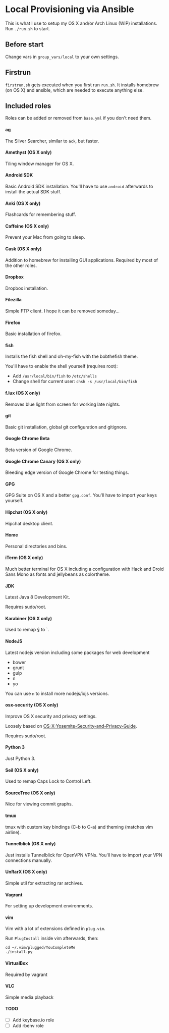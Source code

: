 # Local Provisioning via Ansible

This is what I use to setup my OS X and/or Arch Linux (WIP) installations.
Run `./run.sh` to start.

## Before start

Change vars in `group_vars/local` to your own settings.

## Firstrun

`firstrun.sh` gets executed when you first run `run.sh`. It installs homebrew
(on OS X) and ansible, which are needed to execute anything else.

## Included roles

Roles can be added or removed from `base.yml` if you don't need them.

#### ag
The Silver Searcher, similar to `ack`, but faster.

#### Amethyst (OS X only)
Tiling window manager for OS X.

#### Android SDK
Basic Android SDK installation. You'll have to use `android` afterwards to
install the actual SDK stuff.

#### Anki (OS X only)
Flashcards for remembering stuff.

#### Caffeine (OS X only)
Prevent your Mac from going to sleep.

#### Cask (OS X only)
Addition to homebrew for installing GUI applications. Required by most of the
other roles.

#### Dropbox
Dropbox installation.

#### Filezilla
Simple FTP client. I hope it can be removed someday...

#### Firefox
Basic installation of firefox.

#### fish
Installs the fish shell and oh-my-fish with the bobthefish theme.

You'll have to enable the shell yourself (requires root):

- Add `/usr/local/bin/fish` to `/etc/shells`
- Change shell for current user: `chsh -s /usr/local/bin/fish`

#### f.lux (OS X only)
Removes blue light from screen for working late nights.

#### git
Basic git installation, global git configuration and gitignore.

#### Google Chrome Beta
Beta version of Google Chrome.

#### Google Chrome Canary (OS X only)
Bleeding edge version of Google Chrome for testing things.

#### GPG
GPG Suite on OS X and a better `gpg.conf`. You'll have to import your keys
yourself.

#### Hipchat (OS X only)
Hipchat desktop client.

#### Home
Personal directories and bins.

#### iTerm (OS X only)
Much better terminal for OS X including a configuration with Hack and Droid Sans Mono as fonts and jellybeans as colortheme.

#### JDK
Latest Java 8 Development Kit.

Requires sudo/root.

#### Karabiner (OS X only)
Used to remap § to \`.

#### NodeJS
Latest nodejs version including some packages for web development

- bower
- grunt
- gulp
- n
- yo

You can use `n` to install more nodejs/iojs versions.

#### osx-security (OS X only)
Improve OS X security and privacy settings.

Loosely based on [OS-X-Yosemite-Security-and-Privacy-Guide](https://github.com/drduh/OS-X-Yosemite-Security-and-Privacy-Guide).

Requires sudo/root.

#### Python 3
Just Python 3.

#### Seil (OS X only)
Used to remap Caps Lock to Control Left.

#### SourceTree (OS X only)
Nice for viewing commit graphs.

#### tmux
tmux with custom key bindings (C-b to C-a) and theming (matches vim airline).

#### Tunnelblick (OS X only)
Just installs Tunnelblick for OpenVPN VPNs. You'll have to import your VPN
connections manually.

#### UnRarX (OS X only)
Simple util for extracting rar archives.

#### Vagrant
For setting up development environments.

#### vim
Vim with a lot of extensions defined in `plug.vim`.

Run `PlugInstall` inside vim afterwards, then:

```
cd ~/.vim/plugged/YouCompleteMe
./install.py
```

#### VirtualBox
Required by vagrant

#### VLC
Simple media playback

#### TODO
- [ ] Add keybase.io role
- [ ] Add rbenv role
